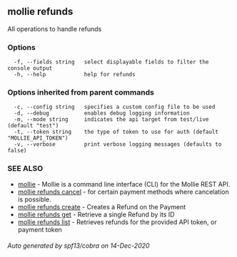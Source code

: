 ## mollie refunds

All operations to handle refunds

### Options

```
  -f, --fields string   select displayable fields to filter the console output
  -h, --help            help for refunds
```

### Options inherited from parent commands

```
  -c, --config string   specifies a custom config file to be used
  -d, --debug           enables debug logging information
  -m, --mode string     indicates the api target from test/live (default "test")
  -t, --token string    the type of token to use for auth (default "MOLLIE_API_TOKEN")
  -v, --verbose         print verbose logging messages (defaults to false)
```

### SEE ALSO

* [mollie](mollie.md)	 - Mollie is a command line interface (CLI) for the Mollie REST API.
* [mollie refunds cancel](mollie_refunds_cancel.md)	 - for certain payment methods where cancelation is possible.
* [mollie refunds create](mollie_refunds_create.md)	 - Creates a Refund on the Payment
* [mollie refunds get](mollie_refunds_get.md)	 - Retrieve a single Refund by its ID
* [mollie refunds list](mollie_refunds_list.md)	 - Retrieves refunds for the provided API token, or payment token

###### Auto generated by spf13/cobra on 14-Dec-2020
